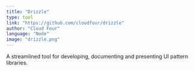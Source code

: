 ```yaml
---
title: "Drizzle"
type: tool
link: "https://github.com/cloudfour/drizzle"
author: "Cloud Four"
language: "Node"
image: "drizzle.png"
---
```


A streamlined tool for developing, documenting and presenting UI pattern libraries.
